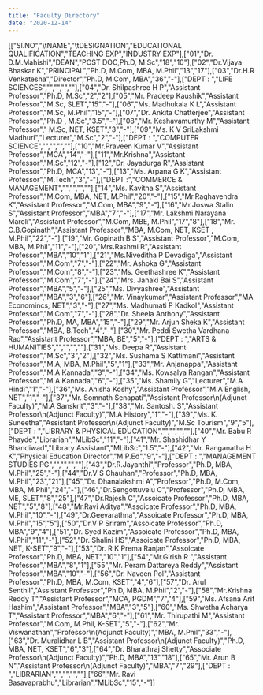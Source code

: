 ```yaml
---
title: "Faculty Directory"
date: "2020-12-14"
---
```


\[\["Sl.NO","\\tNAME","\\tDESIGNATION","EDUCATIONAL QUALIFICATION","TEACHING EXP","INDUSTRY EXP"\],\["01","Dr. D.M.Mahishi","DEAN","POST DOC,Ph.D, M.Sc","18","10"\],\["02","Dr.Vijaya Bhaskar K","PRINCIPAL","Ph.D, M.Com, MBA, M.Phil","13","17"\],\["03","Dr.H.R Venkatesha","Director","Ph.D, M.Com, MBA","36","-"\],\["DEPT : ","LIFE SCIENCES","","","",""\],\["04","Dr. Shilpashree H P","Assistant Professor","Ph.D, M.Sc","2","2"\],\["05","Mr. Pradeep Kaushik","Assistant Professor","M.Sc, SLET","15","-"\],\["06","Ms. Madhukala K L","Assistant Professor","M.Sc, M.Phil","15","-"\],\["07","Dr. Ankita Chatterjee","Assistant Professor","Ph.D , M.Sc","3.5","-"\],\["08","Mr. Keshavamurthy M","Assistant Professor"," M.Sc, NET, KSET","3","-"\],\["09","Ms. K V SriLakshmi Madhuri","Lecturer","M.Sc","2","-"\],\["DEPT : ","COMPUTER SCIENCE","","","",""\],\["10","Mr.Praveen Kumar V","Assistant Professor","MCA","14","-"\],\["11","Mr.Krishna","Assistant Professor","M.Sc","12","-"\],\["12","Dr. Jayadurga R","Assistant Professor","Ph.D, MCA","13","-"\],\["13","Ms. Arpana G K","Assistant Professor","M.Tech","3","-"\],\["DEPT :","COMMERCE & MANAGEMENT","","","",""\],\["14","Ms. Kavitha S","Assistant Professor","M.Com, MBA, NET, M.Phil","20","-"\],\["15","Mr.Raghavendra K","Assistant Professor","M.Com, MBA","9","-"\],\["16","Mr.Joswa Stalin S","Assistant Professor","MBA","7","-"\],\["17","Mr. Lakshmi Narayana Maroli","Assistant Professor","M.Com, MBE, M.Phil","17","8"\],\["18","Mr. C.B.Gopinath","Assistant Professor","MBA, M.Com, NET, KSET , M.Phil","22","-"\],\["19","Mr. Gopinath B S","Assistant Professor","M.Com, MBA, M.Phil","11","-"\],\["20","Mrs.Rashmi R","Assistant Professor","MBA","10","1"\],\["21","Ms.Niveditha P Devadiga","Assistant Professor","M.Com","7","-"\],\["22","Mr. Ashoka G","Assistant Professor","M.Com","8","-"\],\["23","Ms. Geethashree K","Assistant Professor","M.Com","7","-"\],\["24","Mrs. Janaki Bai S","Assistant Professor","MBA","5","-"\],\["25","Ms. Divyashree","Assistant Professor","MBA","3","6"\],\["26","Mr. Vinaykumar","Assistant Professor","MA Economincs, NET","3","-"\],\["27","Ms. Madhumati P Kadkol","Assistant Professor","M.Com","7","-"\],\["28","Dr. Sheela Anthony","Assistant Professor","Ph.D, MA, MBA","15","-"\],\["29","Mr. Arjun Sheka K","Assistant Professor","MBA, B.Tech","4","-"\],\["30","Mr. Peddi Swetha Vardhana Rao","Assistant Professor","MBA, BE","5","-"\],\["DEPT : ","ARTS & HUMANITIES","","","",""\],\["31","Ms. Deepa R","Assistant Professor","M.Sc","3","2"\],\["32","Ms. Sushama S Kattimani","Assistant Professor","M.A, MBA, M.Phil","5","1"\],\["33","Mr. Anjanappa","Assistant Professor","M.A Kannada","3","-"\],\["34","Ms. Kowsalya Rangan","Assistant Professor","M.A Kannada","6","-"\],\["35","Ms. Shamily G","Lecturer","M.A Hindi","1","-"\],\["36","Ms. Anisha Koshy","Assistant Professor","M.A English, NET","1","-"\],\["37","Mr. Somnath Senapati","Assistant Professor\\n(Adjunct Faculty)","M.A Sanskrit","3","-"\],\["38","Mr. Santosh. S","Assistant Professor\\n(Adjunct Faculty)","M.A History","1","-"\],\["39","Ms. K. Suneetha","Assistant Professor\\n(Adjunct Faculty)","M.Sc Tourism","9","5"\],\["DEPT : ","LIBRARY & PHYSICAL EDUCATION","","","",""\],\["40","Mr. Babu R Phayde","Librarian","MLibSc","11","-"\],\["41","Mr. Shashidhar Y Bhandiwad","Library Assistant","MLibSc","1.5","-"\],\["42","Mr. Ranganatha H K","Physical Education Director","M.P.Ed","9","-"\],\["DEPT : ","MANAGEMENT STUDIES PG","","","",""\],\["43","Dr.R.Jayanthi","Professor","Ph.D, MBA, M.Phil","25","-"\],\["44","Dr.V S Chauhan","Professor","Ph.D, MBA, M.Phil","23","21"\],\["45","Dr. Dhanalakshmi A","Professor","Ph.D, M.Com, MBA, M.Phil","24","-"\],\["46","Dr.Sengottuvelu C","Professor","Ph.D, MBA, ME, SLET","8","25"\],\["47","Dr.Rajesh C","Assoicate Professor","Ph.D, MBA, NET","5","8"\],\["48","Mr.Ravi Aditya","Assoicate Professor","Ph.D, MBA, M.Phil","10","-"\],\["49","Dr.Geevarathna","Assoicate Professor","Ph.D, MBA, M.Phil","15","5"\],\["50","Dr.V P Sriram","Assoicate Professor","Ph.D, MBA","9","4"\],\["51","Dr. Syed Kazim","Assoicate Professor","Ph.D, MBA, M.Phil","11","-"\],\["52","Dr. Shalini HS","Assoicate Professor","Ph.D, MBA, NET, K-SET","9","-"\],\["53","Dr. R K Prema Ranjan","Assoicate Professor","Ph.D, MBA, NET","10","1"\],\["54","Mr.Girish R ","Assistant Professor","MBA","8","1"\],\["55","Mr. Peram Dattareya Reddy","Assistant Professor","MBA","10","-"\],\["56","Dr. Naveen Pol","Assistant Professor","Ph.D, MBA, M.Com, KSET","4","6"\],\["57","Dr. Arul Senthil","Assistant Professor","Ph.D, MBA, M.Phil","2","-"\],\["58","Mr.Krishna Reddy T","Assistant Professor","MCA, PGDM","7","4"\],\["59","Ms. Afsana Arif Hashim","Assistant Professor","MBA","3","5"\],\["60","Ms. Shwetha Acharya T","Assistant Professor","MBA","6","-"\],\["61","Mr. Thirupathi M","Assistant Professor","M.Com, M.Phil, K-SET","5","-"\],\["62","Mr. Viswanathan","Professor\\n(Adjunct Faculty)","MBA, M.Phil","33","-"\],\["63","Dr. Muralidhar L B","Assistant Professor\\n(Adjunct Faculty)","Ph.D, MBA, NET, KSET","6","3"\],\["64","Dr. Bharathraj Shetty","Associate Professor\\n(Adjunct Faculty)","Ph.D, MBA","13","18"\],\["65","Mr. Arun B N","Assistant Professor\\n(Adjunct Faculty)","MBA","7","29"\],\["DEPT : ","LIBRARIAN","","","",""\],\["66","Mr. Ravi Basavaprabhu","Librarian","MLibSc","15","-"\]\]
